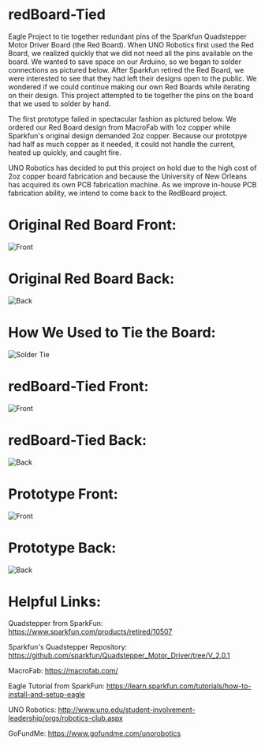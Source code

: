 # redBoard-Tied
Eagle Project to tie together redundant pins of the Sparkfun Quadstepper Motor Driver Board (the Red Board). When UNO Robotics first used the Red Board,
we realized quickly that we did not need all the pins available on the board. We wanted to save space on our Arduino, so we began to solder connections as pictured below.
After Sparkfun retired the Red Board, we were interested to see that they had left their designs open to the public. We wondered if we could continue making our own Red Boards while iterating on their design.
This project attempted to tie together the pins on the board that we used to solder by hand.

The first prototype failed in spectacular fashion as pictured below. We ordered our Red Board design from MacroFab with 1oz copper while Sparkfun's original design demanded 2oz copper. Because our prototpye had half as much copper as it needed, it could not handle the current, heated up quickly, and caught fire.

UNO Robotics has decided to put this project on hold due to the high cost of 2oz copper board fabrication and because the University of New Orleans has acquired its own PCB fabrication machine. As we improve in-house PCB fabrication ability, we intend to come back to the RedBoard project.

# Original Red Board Front: 
<img src='https://cdn.sparkfun.com//assets/parts/5/0/5/6/10507-02.jpg' title='Front' width="alt='Video Walkthough'"/> 

# Original Red Board Back:
<img src='https://cdn.sparkfun.com//assets/parts/5/0/5/6/10507-03.jpg' title='Back' width="alt='Video Walkthough'"/> 

# How We Used to Tie the Board:
<img src='https://i.imgur.com/g6n1yC7.jpg?1' title='Solder Tie' width="alt='Video Walkthough'"/> 

# redBoard-Tied Front:
<img src='https://i.imgur.com/4pU7neX.png' title='Front' width="alt='Video Walkthough'"/> 

# redBoard-Tied Back:
<img src='https://i.imgur.com/MXoxK8u.png' title='Back' width="alt='Video Walkthough'"/> 

# Prototype Front:
<img src='https://i.imgur.com/3BYr6Gn.jpg?1' title='Front' width="alt='Video Walkthough'"/> 

# Prototype Back:
<img src='https://i.imgur.com/ykVvi2w.jpg?1' title='Back' width="alt='Video Walkthough'"/> 

# Helpful Links:
Quadstepper from SparkFun: https://www.sparkfun.com/products/retired/10507

Sparkfun's Quadstepper Repository: https://github.com/sparkfun/Quadstepper_Motor_Driver/tree/V_2.0.1

MacroFab: https://macrofab.com/

Eagle Tutorial from SparkFun: https://learn.sparkfun.com/tutorials/how-to-install-and-setup-eagle

UNO Robotics: http://www.uno.edu/student-involvement-leadership/orgs/robotics-club.aspx

GoFundMe: https://www.gofundme.com/unorobotics
